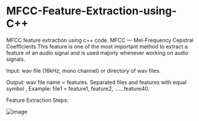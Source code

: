 # MFCC-Feature-Extraction-using-C++

MFCC feature extraction using c++ code.
MFCC — Mel-Frequency Cepstral Coefficients
This feature is one of the most important method to extract a feature of an audio signal and is used majorly whenever working on audio signals.

Input: wav file (16kHz, mono channel) or directory of wav files.

Output: wav file name = features. Separated files and features with equal symbol , Example: file1 = feature1, feature2, ......feature40.

Feature Extraction Steps:

![image](https://user-images.githubusercontent.com/46157647/130319301-086a15dd-0c80-4cb2-b395-301142ee1250.png)


